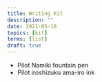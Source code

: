 ```yaml
---
title: Writing Kit
description: ""
date: 2021-05-10
topics: [kit]
terms: [list]
draft: true
---
```


- Pilot Namiki fountain pen
- Pilot iroshizuku ama-iro ink
